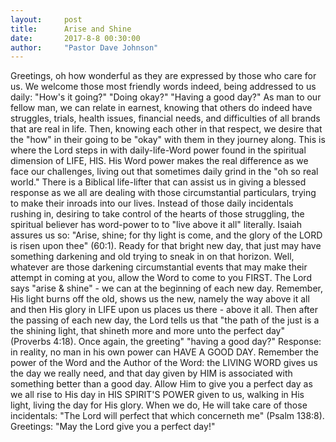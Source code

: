```yaml
---
layout:     post
title:      Arise and Shine
date:       2017-8-8 00:30:00
author:     "Pastor Dave Johnson"
---
```


 Greetings, oh how wonderful as they are expressed by those who care for us.   We welcome those most friendly words indeed, being addressed to us daily: "How's it going?" "Doing okay?" "Having a good day?"  As man to our fellow man, we can relate in earnest, knowing that others do indeed have struggles, trials, health issues, financial needs, and difficulties of all brands that are real in life.  Then, knowing each other in that respect, we desire that the "how" in their going to be "okay" with them in they journey along.  This is where the Lord steps in with daily-life-Word power found in the spiritual dimension of LIFE, HIS.  His Word power makes the real difference as we face our challenges, living out that sometimes daily grind in the "oh so real world."   There is a Biblical life-lifter that can assist us in giving a blessed response as we all are dealing with those circumstantial particulars, trying to make their inroads into our lives.  Instead of those daily incidentals rushing in, desiring to take control of the hearts of those struggling, the spiritual believer has word-power to to "live above it all" literally.   Isaiah assures us so: "Arise, shine; for thy light is come, and the glory of the LORD is risen upon thee" (60:1).  Ready for that bright new day, that just may have something darkening and old trying to sneak in on that horizon.  Well, whatever are those darkening circumstantial events that may make their attempt in coming at you, allow the Word to come to you FIRST.  The Lord says "arise & shine" - we can at  the beginning of each new day.  Remember,  His light burns off the old, shows us the new, namely the way above it all and then His glory in LIFE upon us places us there - above it all.  Then after the passing of each new day, the Lord tells us that "the path of the just is a the shining light, that shineth more and more unto the perfect day" (Proverbs 4:18).  Once again, the greeting" "having a good day?"  Response: in reality, no man in his own power can HAVE A GOOD DAY.  Remember the power of the Word and the Author of the Word:  the LIVING WORD gives us the day we really need, and that day given by HIM is associated with something better than a good day.  Allow Him to give you a perfect day as we all rise to  His day in HIS SPIRIT'S POWER given to us, walking in His light, living the day for His glory.  When we do, He will take care of those incidentals:  "The Lord will perfect that which concerneth me" (Psalm 138:8).   Greetings: "May the Lord give you a perfect day!"
